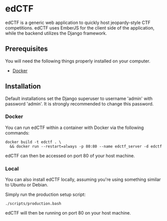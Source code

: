# edCTF

edCTF is a generic web application to quickly host jeopardy-style CTF competitions.  edCTF uses EmberJS for the client side of the application, while the backend utilizes the Django framework.

## Prerequisites

You will need the following things properly installed on your computer.

* [Docker](http://docs.docker.com/engine/installation/)

## Installation
Default installations set the Django superuser to username 'admin' with password 'admin'.  It is strongly recommended to change this password.

### Docker
You can run edCTF within a container with Docker via the following commands:
```
docker build -t edctf . \
  && docker run --restart=always -p 80:80 --name edctf_server -d edctf
```
edCTF can then be accessed on port 80 of your host machine.

### Local
You can also install edCTF locally, assuming you're using something similar to Ubuntu or Debian.

Simply run the production setup script:
```
./scripts/production.bash
```
edCTF will then be running on port 80 on your host machine.
